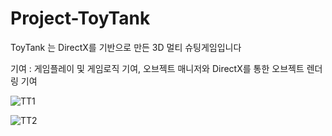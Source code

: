# Project-ToyTank

ToyTank 는 DirectX를 기반으로 만든 3D 멀티 슈팅게임입니다

기여 : 게임플레이 및 게임로직 기여, 오브젝트 매니저와 DirectX를 통한 오브젝트 렌더링 기여

![TT1](https://user-images.githubusercontent.com/55295403/132117040-a422fd96-12f1-4592-b85e-b4c30b796955.png)

![TT2](https://user-images.githubusercontent.com/55295403/132117041-f10f13fc-ea57-458b-a8c7-723f7a830893.png)
